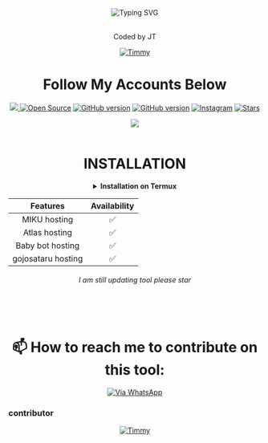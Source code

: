 <div align="center">
    <img
        src="https://readme-typing-svg.herokuapp.com?font=GlossAndBloom&size=30&duration=4997&color=993300&background=FF673200&center=true&vCenter=true&lines=JT+is+back+😎+😉+;This+is+bot+hoster+;First+version+give+a+star"
            alt="Typing SVG"
        />
<br>
<br>

Coded by JT

[![Timmy](https://github.com/Timmydudew.png?size=300)](https://github.com/Timmydudew)

# Follow My Accounts Below

<p align="center">
  <a href="https://github.com/Timmydudew">
    <img src="https://visitor-badge.glitch.me/badge?page_id=https://github.com/Chey-san/Marin-Kitagawa-MD-Bot.visitor-badge&left_text=Total%20Repo%20Visits">
<a href="https://github.com/Timmydudew"><img title="Open Source" src="https://img.shields.io/badge/Open%20Source-%E2%99%A5-red" ></a>
 <a href="https://github.com/Timmydudew/Bot-hoster-v1"><img title="GitHub version" src="https://d25lcipzij17d.cloudfront.net/badge.svg?id=gh&type=6&v=2.5.1.beta&x2=0"></a>
<a href="https://github.com/Timmydudew"><img title="GitHub version" src="https://img.shields.io/github/license/Timmydudew/T-Remix?color=Brightgree" ></a>
 <a href="https://youtube.com/@jtofc"><img alt="Instagram" src="https://img.shields.io/badge/Youtube-jtofc-ff69b4"/></a>
 <a href="https://github.com/Timmydudew"><img title="Stars" src="https://img.shields.io/github/stars/Bhaviktutorials/shark?style=social" ></a>
</p>
    
    
<a href="https://github.com/Timmydudew">
    <img src="(https://visitor-badge.glitch.me/badge?page_id=https://github.com/Chey-san/Marin-Kitagawa-MD-Bot.visitor-badge&left_text=Total%20Repo%20Visitors)">
  </a>
</br>
     </br>  
     


# INSTALLATION

<!-- Installation via Termux -->
<b><details><summary>Installation on Termux</summary></b>
```bash
> apt update
> apt upgrade
> gem install toilet -y
> pkg install lolcat
> pkg install figlet
> pkg install git -y
> pkg install bash
> pkg install libwebp
> pkg install git -y
> pkg install nodejs -y 
> pkg install ffmpeg -y 
> pkg install wget
> pkg install imagemagick -y
> git clone https://github.com/Timmydudew/Bot-hoster-v1
> cd Bot-hoster-v1
> bash bot.sh
```
</details>


| Features |  Availability |
| :------: |  :----------: |
|   MIKU hosting    |       ✅     |
|   Atlas hosting     |       ✅     |
|   Baby bot hosting    |       ✅     |
|   gojosataru hosting  |       ✅     |
    
###### I am still updating tool please star
<br>
<br>


# 📫 How to reach me to contribute on this tool:
[![Via WhatsApp](https://img.shields.io/badge/WhatsApp-25D366?style=for-the-badge&logo=whatsapp&logoColor=blue)](https://wa.me/2348050261876?text=Hi%20I%20Am%20From%20GitHub%20i%20i%20want%20to%20contribute%20in%20ur%20recent%20project)
<br>
</p>
</div>

### contributor

<center>

[![Timmy](https://github.com/Timmydudew.png?size=200)](https://github.com/Timmydudew)
</center>
